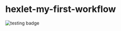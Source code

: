 # hexlet-my-first-workflow

![testing badge](https://github.com/github/docs/actions/workflows/main.yml/badge.svg)
